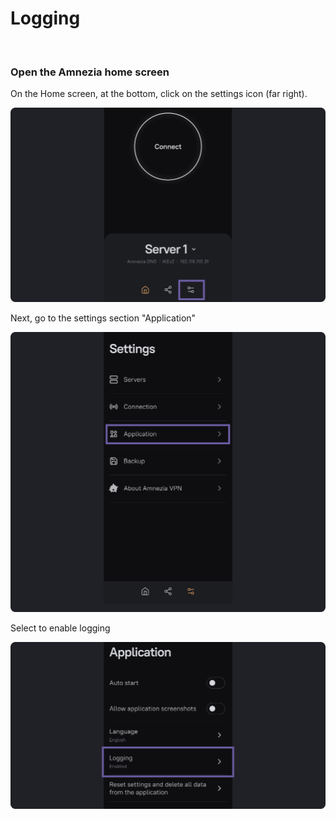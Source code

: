 # Logging

&nbsp;

### Open the Amnezia home screen


On the Home screen, at the bottom, click on the settings icon (far right).

![instruction 1](https://raw.githubusercontent.com/Aftershock669/amnezia-open-docs/master/docs/en/instructions/22_logging/img/l_en_1.png)

Next, go to the settings section "Application"

![instruction 1](https://raw.githubusercontent.com/Aftershock669/amnezia-open-docs/master/docs/en/instructions/22_logging/img/l_en_2.png)

Select to enable logging

![instruction 1](https://raw.githubusercontent.com/Aftershock669/amnezia-open-docs/master/docs/en/instructions/22_logging/img/l_en_3.png)


[amnezia-site-ext-link]: https://amnezia-web-nx1r.vercel.app
[about-int-link]: /about












